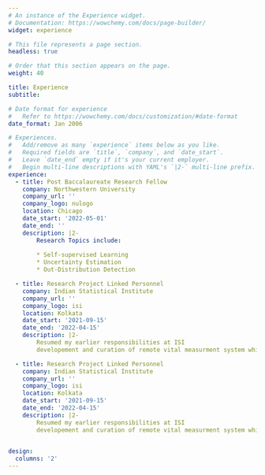 ```yaml
---
# An instance of the Experience widget.
# Documentation: https://wowchemy.com/docs/page-builder/
widget: experience

# This file represents a page section.
headless: true

# Order that this section appears on the page.
weight: 40

title: Experience
subtitle:

# Date format for experience
#   Refer to https://wowchemy.com/docs/customization/#date-format
date_format: Jan 2006

# Experiences.
#   Add/remove as many `experience` items below as you like.
#   Required fields are `title`, `company`, and `date_start`.
#   Leave `date_end` empty if it's your current employer.
#   Begin multi-line descriptions with YAML's `|2-` multi-line prefix.
experience:
  - title: Post Baccalaureate Research Fellow
    company: Northwestern University
    company_url: ''
    company_logo: nulogo
    location: Chicago
    date_start: '2022-05-01'
    date_end: ''
    description: |2-
        Research Topics include:
        
        * Self-supervised Learning
        * Uncertainty Estimation
        * Out-Distribution Detection

  - title: Research Project Linked Personnel
    company: Indian Statistical Institute
    company_url: ''
    company_logo: isi
    location: Kolkata
    date_start: '2021-09-15'
    date_end: '2022-04-15'
    description: |2-
        Resumed my earlier responsibilities at ISI
        developement and curation of remote vital measurment system which gathered videos from smartphone camera to estimate the heart rate, oxygen level, and respiration rate.

  - title: Research Project Linked Personnel
    company: Indian Statistical Institute
    company_url: ''
    company_logo: isi
    location: Kolkata
    date_start: '2021-09-15'
    date_end: '2022-04-15'
    description: |2-
        Resumed my earlier responsibilities at ISI
        developement and curation of remote vital measurment system which gathered videos from smartphone camera to estimate the heart rate, oxygen level, and respiration rate.
        

design:
  columns: '2'
---
```

